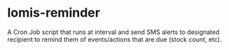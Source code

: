lomis-reminder
==============

A Cron Job script that runs at interval and send SMS alerts to designated recipient to remind them of events/actions that are due (stock count, etc).
